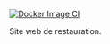 [![Docker Image CI](https://github.com/salaahl/restaurant_website_by_symfony/actions/workflows/docker-image.yml/badge.svg)](https://github.com/salaahl/restaurant_website_by_symfony/actions/workflows/docker-image.yml)

Site web de restauration.

